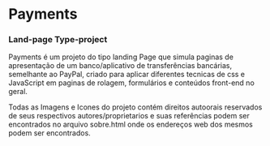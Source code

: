 # Payments

### Land-page Type-project


Payments é um projeto do tipo landing Page que simula paginas de apresentação de um banco/aplicativo de transferências bancárias, semelhante ao PayPal, criado para aplicar diferentes  tecnicas de css e JavaScript em paginas de rolagem, formulários e conteúdos front-end no geral.

Todas as Imagens e Icones do projeto contém direitos autoorais reservados de seus respectivos autores/proprietarios e suas referências podem ser encontrados no arquivo sobre.html onde os endereços web dos mesmos podem ser encontrados.
